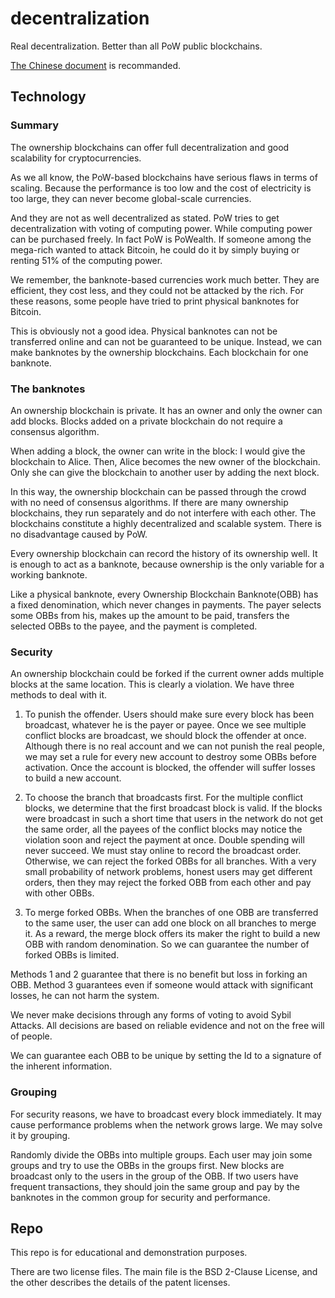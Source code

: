 # decentralization
Real decentralization. Better than all PoW public blockchains.

[The Chinese document](http://acc.guideep.com) is recommanded.

## Technology
### Summary

The ownership blockchains can offer full decentralization and good scalability for cryptocurrencies. 

As we all know, the PoW-based blockchains have serious flaws in terms of scaling. Because the performance is too low and the cost of electricity is too large, they can never become global-scale currencies.

And they are not as well decentralized as stated. PoW tries to get decentralization with voting of computing power. While computing power can be purchased freely. In fact PoW is PoWealth. If someone among the mega-rich wanted to attack Bitcoin, he could do it by simply buying or renting 51% of the computing power.

We remember, the banknote-based currencies work much better. They are efficient, they cost less, and they could not be attacked by the rich. For these reasons, some people have tried to print physical banknotes for Bitcoin.

This is obviously not a good idea. Physical banknotes can not be transferred online and can not be guaranteed to be unique. Instead, we can make banknotes by the ownership blockchains. Each blockchain for one banknote.


### The banknotes

An ownership blockchain is private. It has an owner and only the owner can add blocks. Blocks added on a private blockchain do not require a consensus algorithm.

When adding a block, the owner can write in the block: I would give the blockchain to Alice. Then, Alice becomes the new owner of the blockchain. Only she can give the blockchain to another user by adding the next block.

In this way, the ownership blockchain can be passed through the crowd with no need of consensus algorithms. If there are many ownership blockchains, they run separately and do not interfere with each other. The blockchains constitute a highly decentralized and scalable system. There is no disadvantage caused by PoW.

Every ownership blockchain can record the history of its ownership well. It is enough to act as a banknote, because ownership is the only variable for a working banknote.

Like a physical banknote, every Ownership Blockchain Banknote(OBB) has a fixed denomination, which never changes in payments. The payer selects some OBBs from his, makes up the amount to be paid, transfers the selected OBBs to the payee, and the payment is completed.


### Security

An ownership blockchain could be forked if the current owner adds multiple blocks at the same location. This is clearly a violation. We have three methods to deal with it.

1) To punish the offender. Users should make sure every block has been broadcast, whatever he is the payer or payee. Once we see multiple conflict blocks are broadcast, we should block the offender at once. Although there is no real account and we can not punish the real people, we may set a rule for every new account to destroy some OBBs before activation. Once the account is blocked, the offender will suffer losses to build a new account.

2) To choose the branch that broadcasts first. For the multiple conflict blocks, we determine that the first broadcast block is valid. If the blocks were broadcast in such a short time that users in the network do not get the same order, all the payees of the  conflict blocks may notice the violation soon and reject the payment at once. Double spending will never succeed. We must stay online to record the broadcast order. Otherwise, we can reject the forked OBBs for all branches. With a very small probability of network problems, honest users may get different orders, then they may reject the forked OBB from each other and pay with other OBBs. 

3) To merge forked OBBs. When the branches of one OBB are transferred to the same user, the user can add one block on all branches to merge it. As a reward, the merge block offers its maker the right to build a new OBB with random denomination. So we can guarantee the number of forked OBBs is limited.

Methods 1 and 2 guarantee that there is no benefit but loss in forking an OBB. Method 3 guarantees even if someone would attack with significant losses, he can not harm the system.

We never make decisions through any forms of voting to avoid Sybil Attacks. All decisions are based on reliable evidence and not on the free will of people.

We can guarantee each OBB to be unique by setting the Id to a signature of the inherent information.


### Grouping

For security reasons, we have to broadcast every block immediately. It may cause performance problems when the network grows large. We may solve it by grouping.

Randomly divide the OBBs into multiple groups. Each user may join some groups and try to use the OBBs in the groups first. New blocks are broadcast only to the users in the group of the OBB. If two users have frequent transactions, they should join the same group and pay by the banknotes in the common group for security and performance.

## Repo
This repo is for educational and demonstration purposes.

There are two license files. The main file is the BSD 2-Clause License, and the other describes the details of the patent licenses.
